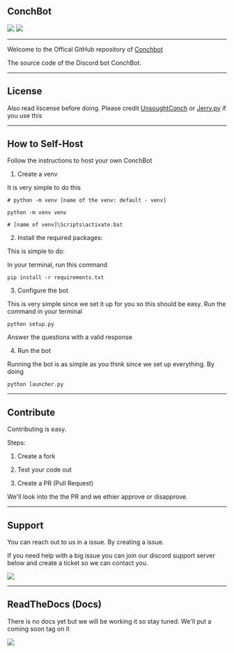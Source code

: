 ## ConchBot

[![](https://img.shields.io/badge/Discord-ConchBot%20Support-blue)]() [![](https://img.shields.io/badge/Vote-ConchBot-blue)](https://top.gg/bot/733467297666170980)

---

Welcome to the Offical GitHub repository of [Conchbot](https://github.com/ConchDev/ConchBot/)

The source code of the Discord bot ConchBot.


---

## License

Also read liscense before doing. Please credit [UnsoughtConch](https://github.com/ConchDev) or [Jerry.py](https://github.com/Jerry-py) if you use this

---
## How to Self-Host
Follow the instructions to host your own ConchBot

1. Create a venv

It is very simple to do this

```
# python -m venv [name of the venv: default - venv]

python -m venv venv

# [name of venv]\Scripts\activate.bat
```

2. Install the required packages:

This is simple to do:

In your terminal, run this command
```
pip install -r requirements.txt
```

3. Configure the bot

This is very simple since we set it up for you so this should be easy. Run the command in your terminal

```
python setup.py
```
Answer the questions with a valid response

4. Run the bot

Running the bot is as simple as you think since we set up everything. By doing

```
python launcher.py
```
---

## Contribute

Contributing is easy.

Steps:
1. Create a fork

2. Test your code out

3. Create a PR (Pull Request)

We'll look into the the PR and we ethier approve or disapprove.

---

## Support 

You can reach out to us in a issue. By creating a issue. 

If you need help with a big issue you can join our discord support server below and create a ticket so we can contact you.

[![](https://img.shields.io/badge/Discord-ConchBot%20Support-blue)]() 

---

## ReadTheDocs (Docs)

There is no docs yet but we will be working it so stay tuned. We'll put a coming soon tag on it

![](https://th.bing.com/th/id/R0e9a9adfa101cdd79c06b36f45629620?rik=DtpSjWwnbEjBng&riu=http%3a%2f%2fwichitaarts.com%2fwp-content%2fuploads%2f2017%2f03%2fshutterstock_285426443.jpg&ehk=Gd3LdnSFNaeYE6YXLcrc3HEaFvOJdNpJM9%2fHfYdnBIQ%3d&risl=&pid=ImgRaw)

